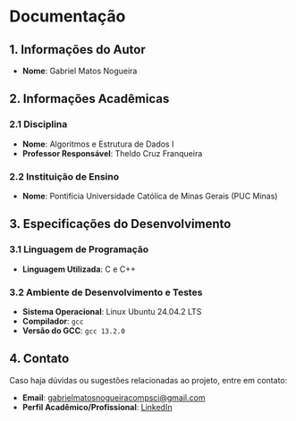 # Documentação

## 1. Informações do Autor
- **Nome**: Gabriel Matos Nogueira

## 2. Informações Acadêmicas

### 2.1 Disciplina
- **Nome**: Algoritmos e Estrutura de Dados I
- **Professor Responsável**: Theldo Cruz Franqueira

### 2.2 Instituição de Ensino
- **Nome**: Pontifícia Universidade Católica de Minas Gerais (PUC Minas)

## 3. Especificações do Desenvolvimento

### 3.1 Linguagem de Programação
- **Linguagem Utilizada**: C e C++

### 3.2 Ambiente de Desenvolvimento e Testes
- **Sistema Operacional**: Linux Ubuntu 24.04.2 LTS
- **Compilador**: `gcc`
- **Versão do GCC**: `gcc 13.2.0`

## 4. Contato
Caso haja dúvidas ou sugestões relacionadas ao projeto, entre em contato:
- **Email**: [gabrielmatosnogueiracompsci@gmail.com](mailto:gabrielmatosnogueiracompsci@gmail.com)
- **Perfil Acadêmico/Profissional**: [LinkedIn](https://www.linkedin.com/in/gabriel-nogueira-145478323/)
